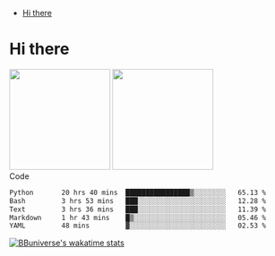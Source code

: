 <!--ts-->
* [Hi there](#hi-there)

<!-- Created by https://github.com/ekalinin/github-markdown-toc -->
<!-- Added by: runner, at: Wed Sep 27 04:19:34 UTC 2023 -->

<!--te-->


# Hi there

<!--
**BBuniverse/BBuniverse** is a ✨ _special_ ✨ repository because its `README.md` (this file) appears on your GitHub profile.

Here are some ideas to get you started:

- 🔭 I’m currently working on ...
- 🌱 I’m currently learning ...
- 👯 I’m looking to collaborate on ...
- 🤔 I’m looking for help with ...
- 💬 Ask me about ...
- 📫 How to reach me: ...
- 😄 Pronouns: ...
- ⚡ Fun fact: ...
-->


<div display="flex">
  <img src="https://github-readme-stats.vercel.app/api?username=BBuniverse&show_icons=true&count_private=true&theme=radical&hide_border=true" height="180"/>
  <img src="https://github-readme-stats.vercel.app/api/top-langs/?username=BBuniverse&layout=compact&theme=radical&hide_border=true" height="180"/>
</div
     

## Code
<!--START_SECTION:waka-->

```txt
Python       20 hrs 40 mins  ████████████████▒░░░░░░░░   65.13 %
Bash         3 hrs 53 mins   ███░░░░░░░░░░░░░░░░░░░░░░   12.28 %
Text         3 hrs 36 mins   ███░░░░░░░░░░░░░░░░░░░░░░   11.39 %
Markdown     1 hr 43 mins    █▒░░░░░░░░░░░░░░░░░░░░░░░   05.46 %
YAML         48 mins         ▓░░░░░░░░░░░░░░░░░░░░░░░░   02.53 %
```

<!--END_SECTION:waka-->
     
[![BBuniverse's wakatime stats](https://github-readme-stats.vercel.app/api/wakatime?username=BBuniverse)](https://github.com/anuraghazra/github-readme-stats)
